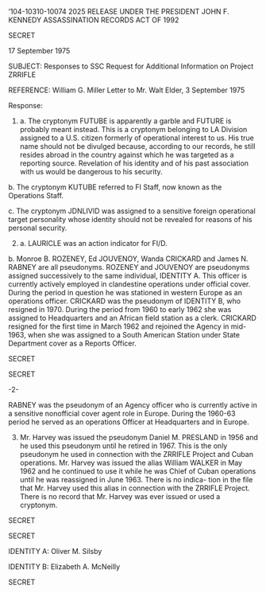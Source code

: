 ‘104-10310-10074
2025 RELEASE UNDER THE PRESIDENT JOHN F. KENNEDY ASSASSINATION RECORDS ACT OF 1992

SECRET

17 September 1975

SUBJECT: Responses to SSC Request for Additional Information on Project ZRRIFLE

REFERENCE: William G. Miller Letter to Mr. Walt Elder, 3 September 1975

Response:

1. a. The cryptonym FUTUBE is apparently a garble and FUTURE
is probably meant instead. This is a cryptonym belonging
to LA Division assigned to a U.S. citizen formerly of
operational interest to us. His true name should not
be divulged because, according to our records, he still
resides abroad in the country against which he was
targeted as a reporting source. Revelation of his
identity and of his past association with us would be
dangerous to his security.

b. The cryptonym KUTUBE referred to FI Staff, now known
as the Operations Staff.

c. The cryptonym JDNLIVID was assigned to a sensitive foreign
operational target personality whose identity should not
be revealed for reasons of his personal security.

2. a. LAURICLE was an action indicator for FI/D.

b. Monroe B. ROZENEY, Ed JOUVENOY, Wanda CRICKARD and James
N. RABNEY are all pseudonyms. ROZENEY and JOUVENOY are
pseudonyms assigned successively to the same individual,
IDENTITY A. This officer is currently actively employed
in clandestine operations under official cover. During
the period in question he was stationed in western Europe
as an operations officer. CRICKARD was the pseudonym of
IDENTITY B, who resigned in 1970. During the period from
1960 to early 1962 she was assigned to Headquarters and
an African field station as a clerk. CRICKARD resigned
for the first time in March 1962 and rejoined the Agency
in mid-1963, when she was assigned to a South American
Station under State Department cover as a Reports Officer.

SECRET

SECRET

-2-

RABNEY was the pseudonym of an Agency officer who is
currently active in a sensitive nonofficial cover agent
role in Europe. During the 1960-63 period he served as
an operations Officer at Headquarters and in Europe.

3. Mr. Harvey was issued the pseudonym Daniel M. PRESLAND in
1956 and he used this pseudonym until he retired in 1967. This is the
only pseudonym he used in connection with the ZRRIFLE Project and
Cuban operations. Mr. Harvey was issued the alias William WALKER in
May 1962 and he continued to use it while he was Chief of Cuban
operations until he was reassigned in June 1963. There is no indica-
tion in the file that Mr. Harvey used this alias in connection with the
ZRRIFLE Project. There is no record that Mr. Harvey was ever issued or
used a cryptonym.

SECRET

SECRET

IDENTITY A: Oliver M. Silsby

IDENTITY B: Elizabeth A. McNeilly

SECRET
